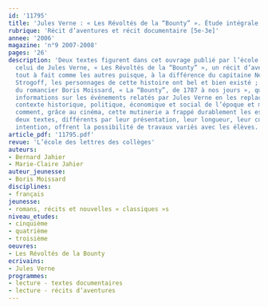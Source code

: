```yaml
---
id: '11795'
title: 'Jules Verne : « Les Révoltés de la “Bounty” ». Étude intégrale'
rubrique: 'Récit d’aventures et récit documentaire [5e-3e]'
annee: '2006'
magazine: 'n°9 2007-2008'
pages: '26'
description: 'Deux textes figurent dans cet ouvrage publié par l’école des loisirs :
  celui de Jules Verne, « Les Révoltés de la “Bounty” », un récit d’aventures pas
  tout à fait comme les autres puisque, à la différence du capitaine Nemo ou de Michel
  Strogoff, les personnages de cette histoire ont bel et bien existé ; et celui, complémentaire,
  du romancier Boris Moissard, « La “Bounty”, de 1787 à nos jours », qui apporte des
  informations sur les événements relatés par Jules Verne en les replacant dans le
  contexte historique, politique, économique et social de l’époque et montre également
  comment, grâce au cinéma, cette mutinerie a frappé durablement les esprits. Ces
  deux textes, différents par leur présentation, leur longueur, leur contenu, leur
  intention, offrent la possibilité de travaux variés avec les élèves.'
article_pdf: '11795.pdf'
revue: 'L’école des lettres des collèges'
auteurs:
- Bernard Jahier
- Marie-Claire Jahier
auteur_jeunesse:
- Boris Moissard
disciplines:
- français
jeunesse:
- romans, récits et nouvelles « classiques »s
niveau_etudes:
- cinquième
- quatrième
- troisième
oeuvres:
- Les Révoltés de la Bounty
ecrivains:
- Jules Verne
programmes:
- lecture - textes documentaires
- lecture - récits d’aventures
---
```

